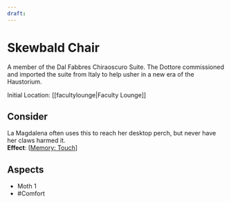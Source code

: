 ```yaml
---
draft: 
---
```

# Skewbald Chair
A member of the Dal Fabbres Chiraoscuro Suite. The Dottore commissioned and imported the suite from Italy to help usher in a new era of the Haustorium.

Initial Location: [[facultylounge|Faculty Lounge]]
## Consider
La Magdalena often uses this to reach her desktop perch, but never have her claws harmed it.
<br>**Effect**: [[Memory: Touch](https://uadaf.theevilroot.xyz/rowenarium/element/mem.touch)]
## Aspects
- Moth 1
- #Comfort